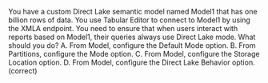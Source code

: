 You have a custom Direct Lake semantic model named Model1 that has one billion rows of data.
You use Tabular Editor to connect to Model1 by using the XMLA endpoint.
You need to ensure that when users interact with reports based on Model1, their queries always use Direct Lake mode.
What should you do?
A. From Model, configure the Default Mode option.
B. From Partitions, configure the Mode option.
C. From Model, configure the Storage Location option.
D. From Model, configure the Direct Lake Behavior option. (correct)
